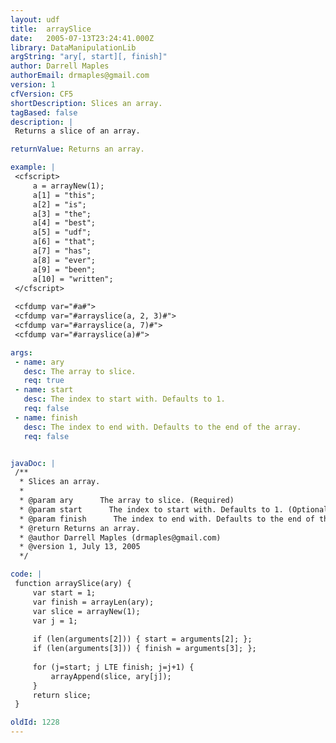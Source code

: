 ```yaml
---
layout: udf
title:  arraySlice
date:   2005-07-13T23:24:41.000Z
library: DataManipulationLib
argString: "ary[, start][, finish]"
author: Darrell Maples
authorEmail: drmaples@gmail.com
version: 1
cfVersion: CF5
shortDescription: Slices an array.
tagBased: false
description: |
 Returns a slice of an array.

returnValue: Returns an array.

example: |
 <cfscript>
     a = arrayNew(1);
     a[1] = "this";
     a[2] = "is";
     a[3] = "the";
     a[4] = "best";
     a[5] = "udf";
     a[6] = "that";
     a[7] = "has";
     a[8] = "ever";
     a[9] = "been";
     a[10] = "written";
 </cfscript>
 
 <cfdump var="#a#">
 <cfdump var="#arrayslice(a, 2, 3)#">
 <cfdump var="#arrayslice(a, 7)#">
 <cfdump var="#arrayslice(a)#">

args:
 - name: ary
   desc: The array to slice.
   req: true
 - name: start
   desc: The index to start with. Defaults to 1.
   req: false
 - name: finish
   desc: The index to end with. Defaults to the end of the array.
   req: false


javaDoc: |
 /**
  * Slices an array.
  * 
  * @param ary      The array to slice. (Required)
  * @param start      The index to start with. Defaults to 1. (Optional)
  * @param finish      The index to end with. Defaults to the end of the array. (Optional)
  * @return Returns an array. 
  * @author Darrell Maples (drmaples@gmail.com) 
  * @version 1, July 13, 2005 
  */

code: |
 function arraySlice(ary) {
     var start = 1;
     var finish = arrayLen(ary);
     var slice = arrayNew(1);
     var j = 1;
 
     if (len(arguments[2])) { start = arguments[2]; };
     if (len(arguments[3])) { finish = arguments[3]; };
 
     for (j=start; j LTE finish; j=j+1) {
         arrayAppend(slice, ary[j]);
     }
     return slice;
 }

oldId: 1228
---
```


